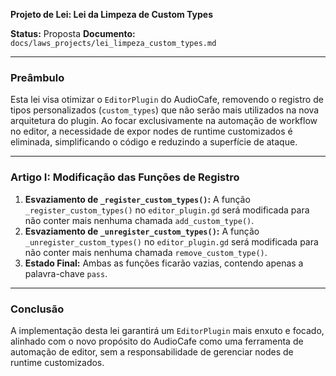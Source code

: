 **Projeto de Lei: Lei da Limpeza de Custom Types**

**Status:** Proposta
**Documento:** `docs/laws_projects/lei_limpeza_custom_types.md`

---

### **Preâmbulo**

Esta lei visa otimizar o `EditorPlugin` do AudioCafe, removendo o registro de tipos personalizados (`custom_types`) que não serão mais utilizados na nova arquitetura do plugin. Ao focar exclusivamente na automação de workflow no editor, a necessidade de expor nodes de runtime customizados é eliminada, simplificando o código e reduzindo a superfície de ataque.

---

### **Artigo I: Modificação das Funções de Registro**

1.  **Esvaziamento de `_register_custom_types()`:** A função `_register_custom_types()` no `editor_plugin.gd` será modificada para não conter mais nenhuma chamada `add_custom_type()`.
2.  **Esvaziamento de `_unregister_custom_types()`:** A função `_unregister_custom_types()` no `editor_plugin.gd` será modificada para não conter mais nenhuma chamada `remove_custom_type()`.
3.  **Estado Final:** Ambas as funções ficarão vazias, contendo apenas a palavra-chave `pass`.

---

### **Conclusão**

A implementação desta lei garantirá um `EditorPlugin` mais enxuto e focado, alinhado com o novo propósito do AudioCafe como uma ferramenta de automação de editor, sem a responsabilidade de gerenciar nodes de runtime customizados.